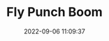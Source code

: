 ---
date: 2022-09-06 11:09:37
title: 'Fly Punch Boom'	
tags: [hand-drawn, arena fighter, online PvP]
img: https://i.imgur.com/Na4JHjF.png
price: $14.99 One Time	
link: https://store.steampowered.com/app/1051960/Fly_Punch_Boom/	
discord: http://discord.flypunchboom.com
twitter: https://twitter.com/JollypunchGames
---